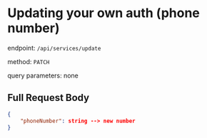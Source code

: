# Updating your own auth (phone number)

endpoint: `/api/services/update`

method: `PATCH`

query parameters: none

## Full Request Body

```json
{
    "phoneNumber": string --> new number
}
```

